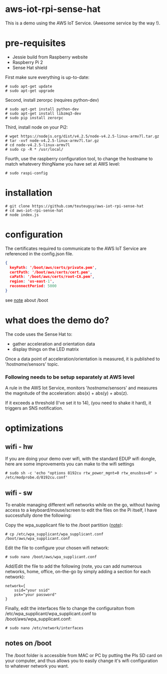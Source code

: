 # aws-iot-rpi-sense-hat

This is a demo using the AWS IoT Service.
(Awesome service by the way !).

# pre-requisites
* Jessie build from Raspberry website
* Raspberry Pi 2
* Sense Hat shield

First make sure everything is up-to-date:

	# sudo apt-get update
	# sudo apt-get upgrade
	
Second, install zerorpc (requires python-dev)

	# sudo apt-get install python-dev
	# sudo apt-get install libzmq3-dev
	# sudo pip install zerorpc
	
Third, install node on your Pi2:

	# wget https://nodejs.org/dist/v4.2.5/node-v4.2.5-linux-armv7l.tar.gz
	# tar -xvf node-v4.2.5-linux-armv7l.tar.gz
	# cd node-v4.2.5-linux-armv7l
	# sudo cp -R * /usr/local/
	
Fourth, use the raspberry configuration tool, to change the hostname to match whatevery thingName you have set at AWS level:

	# sudo raspi-config
	
# installation

	# git clone https://github.com/teuteuguy/aws-iot-rpi-sense-hat
	# cd aws-iot-rpi-sense-hat
	# node index.js

# configuration
The certificates required to communicate to the AWS IoT Service are referenced in the config.json file.

```json
{
  keyPath: '/boot/aws/certs/private.pem',
  certPath: '/boot/aws/certs/cert.pem',
  caPath: '/boot/aws/certs/root-CA.pem',
  region: 'us-east-1',
  reconnectPeriod: 5000
}
```

see [note](#bootnotes) about /boot

# what does the demo do?
The code uses the Sense Hat to:

* gather acceleration and orientation data
* display things on the LED matrix

Once a data point of acceleration/orientation is measured, it is published to '*hostname*/sensors' topic.

### Following needs to be setup separately at AWS level
A rule in the AWS Iot Service, monitors '*hostname*/sensors' and measures the magnitude of the acceleration: abs(x) + abs(y) + abs(z).

If it exceeds a threshold (I've set it to 14), (you need to shake it hard), it triggers an SNS notification.

# optimizations

## wifi - hw
If you are doing your demo over wifi, with the standard EDUP wifi dongle, here are some improvements you can make to the wifi settings

	# sudo sh -c 'echo "options 8192cu rtw_power_mgnt=0 rtw_enusbss=0" > /etc/modprobe.d/8192cu.conf'
	
## wifi - sw
To enable managing different wifi networks while on the go, without having access to a keyboard/mouse/screen to edit the files on the Pi itself, I have successfully done the following:

Copy the wpa_supplicant file to the /boot partition ([note](#bootnotes)):

	# cp /etc/wpa_supplicant/wpa_supplicant.conf /boot/aws/wpa_supplicant.conf

Edit the file to configure your chosen wifi network:

	# sudo nano /boot/aws/wpa_supplicant.conf

Add/Edit the file to add the following (note, you can add numerous networks, home, office, on-the-go by simply adding a section for each network):

```
network={
	ssid="your ssid"
	psk="your password"
}
```

Finally, edit the interfaces file to change the configuraiton from /etc/wpa_supplicant/wpa_supplicant.conf to /boot/aws/wpa_supplicant.conf:

	# sudo nano /etc/network/interfaces


## <a name="bootnotes"></a> notes on /boot
The /boot folder is accessible from MAC or PC by putting the PIs SD card on your computer, and thus allows you to easily change it's wifi configuration to whatever network you want.
